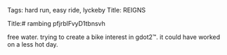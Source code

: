 Tags: hard run, easy ride, lyckeby
Title: REIGNS  
  
Title:# rambing pfjrblFvyD1tbnsvh  
  
free water. trying to create a bike interest in gdot2™. it could have worked on a less hot day. 
